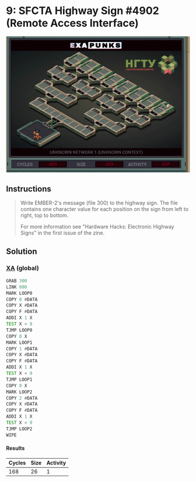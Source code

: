 # 9: SFCTA Highway Sign #4902 (Remote Access Interface)

<div align="center"><img src="EXAPUNKS - UNKNOWN NETWORK 1 (29, 23, 27, 2023-05-19-15-03-02).gif" /></div>

## Instructions
> Write EMBER-2's message (file 300) to the highway sign. The file contains one character value for each position on the sign from left to right, top to bottom.
> 
> For more information see "Hardware Hacks: Electronic Highway Signs" in the first issue of the zine.

## Solution

### [XA](XA.exa) (global)
```asm
GRAB 300
LINK 800
MARK LOOP0
COPY 0 #DATA
COPY X #DATA
COPY F #DATA
ADDI X 1 X
TEST X < 9
TJMP LOOP0
COPY 0 X
MARK LOOP1
COPY 1 #DATA
COPY X #DATA
COPY F #DATA
ADDI X 1 X
TEST X < 9
TJMP LOOP1
COPY 0 X
MARK LOOP2
COPY 2 #DATA
COPY X #DATA
COPY F #DATA
ADDI X 1 X
TEST X < 9
TJMP LOOP2
WIPE
```

#### Results
| Cycles | Size | Activity |
|--------|------|----------|
| 168    | 26   | 1        |
